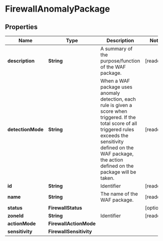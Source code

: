 

# FirewallAnomalyPackage


## Properties

| Name | Type | Description | Notes |
|------------ | ------------- | ------------- | -------------|
|**description** | **String** | A summary of the purpose/function of the WAF package. |  [readonly] |
|**detectionMode** | **String** | When a WAF package uses anomaly detection, each rule is given a score when triggered. If the total score of all triggered rules exceeds the sensitivity defined on the WAF package, the action defined on the package will be taken. |  [readonly] |
|**id** | **String** | Identifier |  [readonly] |
|**name** | **String** | The name of the WAF package. |  [readonly] |
|**status** | **FirewallStatus** |  |  [optional] |
|**zoneId** | **String** | Identifier |  [readonly] |
|**actionMode** | **FirewallActionMode** |  |  |
|**sensitivity** | **FirewallSensitivity** |  |  |



